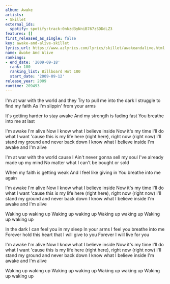 ```yaml
---
album: Awake
artists:
- Skillet
external_ids:
  spotify: spotify:track:0nkzd3yNniB767zSDDdLZ3
features: []
first_released_as_single: false
key: awake-and-alive-skillet
lyrics_url: https://www.azlyrics.com/lyrics/skillet/awakeandalive.html
name: Awake And Alive
rankings:
- end_date: '2009-09-18'
  rank: 100
  ranking_list: Billboard Hot 100
  start_date: '2009-09-12'
release_year: 2009
runtime: 209493
---
```

I'm at war with the world and they
Try to pull me into the dark
I struggle to find my faith
As I'm slippin' from your arms

It's getting harder to stay awake
And my strength is fading fast
You breathe into me at last


I'm awake I'm alive
Now I know what I believe inside
Now it's my time
I'll do what I want 'cause this is my life
here (right here), right now (right now)
I'll stand my ground and never back down
I know what I believe inside
I'm awake and I'm alive

I'm at war with the world cause I
Ain't never gonna sell my soul
I've already made up my mind
No matter what I can't be bought or sold

When my faith is getting weak
And I feel like giving in
You breathe into me again


I'm awake I'm alive
Now I know what I believe inside
Now it's my time
I'll do what I want 'cause this is my life
here (right here), right now (right now)
I'll stand my ground and never back down
I know what I believe inside
I'm awake and I'm alive

Waking up waking up
Waking up waking up
Waking up waking up
Waking up waking up

In the dark
I can feel you in my sleep
In your arms I feel you breathe into me
Forever hold this heart that I will give to you
Forever I will live for you


I'm awake I'm alive
Now I know what I believe inside
Now it's my time
I'll do what I want 'cause this is my life
here (right here), right now (right now)
I'll stand my ground and never back down
I know what I believe inside
I'm awake and I'm alive

Waking up waking up
Waking up waking up
Waking up waking up
Waking up waking up
